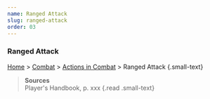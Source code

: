 ```yaml
---
name: Ranged Attack
slug: ranged-attack
order: 03
---
```

### Ranged Attack
[Home](dm-operations-center) > [Combat](combat) > [Actions in Combat](actions-in-combat) > Ranged Attack {.small-text}

> **Sources** <br/>
> Player's Handbook, p. xxx
{.read .small-text}